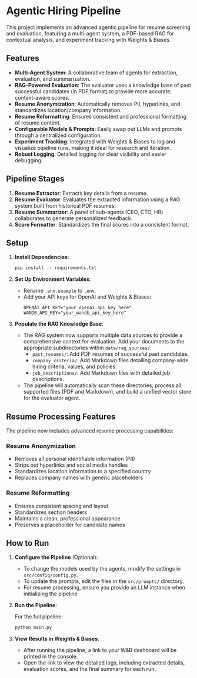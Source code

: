 # Agentic Hiring Pipeline

This project implements an advanced agentic pipeline for resume screening and evaluation, featuring a multi-agent system, a PDF-based RAG for contextual analysis, and experiment tracking with Weights & Biases.

## Features

- **Multi-Agent System**: A collaborative team of agents for extraction, evaluation, and summarization.
- **RAG-Powered Evaluation**: The evaluator uses a knowledge base of past successful candidates (in PDF format) to provide more accurate, context-aware scores.
- **Resume Anonymization**: Automatically removes PII, hyperlinks, and standardizes location/company information.
- **Resume Reformatting**: Ensures consistent and professional formatting of resume content.
- **Configurable Models & Prompts**: Easily swap out LLMs and prompts through a centralized configuration.
- **Experiment Tracking**: Integrated with Weights & Biases to log and visualize pipeline runs, making it ideal for research and iteration.
- **Robust Logging**: Detailed logging for clear visibility and easier debugging.

## Pipeline Stages

1.  **Resume Extractor**: Extracts key details from a resume.
2.  **Resume Evaluator**: Evaluates the extracted information using a RAG system built from historical PDF resumes.
3.  **Resume Summarizer**: A panel of sub-agents (CEO, CTO, HR) collaborates to generate personalized feedback.
4.  **Score Formatter**: Standardizes the final scores into a consistent format.

## Setup

1.  **Install Dependencies**:

    ```bash
    pip install -r requirements.txt
    ```

2.  **Set Up Environment Variables**:

    - Rename `.env.example` to `.env`.
    - Add your API keys for OpenAI and Weights & Biases:
      ```
      OPENAI_API_KEY="your_openai_api_key_here"
      WANDB_API_KEY="your_wandb_api_key_here"
      ```

3.  **Populate the RAG Knowledge Base**:
    - The RAG system now supports multiple data sources to provide a comprehensive context for evaluation. Add your documents to the appropriate subdirectories within `data/rag_sources/`:
      - `past_resumes/`: Add PDF resumes of successful past candidates.
      - `company_criteria/`: Add Markdown files detailing company-wide hiring criteria, values, and policies.
      - `job_descriptions/`: Add Markdown files with detailed job descriptions.
    - The pipeline will automatically scan these directories, process all supported files (PDF and Markdown), and build a unified vector store for the evaluator agent.

## Resume Processing Features

The pipeline now includes advanced resume processing capabilities:

### Resume Anonymization

- Removes all personal identifiable information (PII)
- Strips out hyperlinks and social media handles
- Standardizes location information to a specified country
- Replaces company names with generic placeholders

### Resume Reformatting

- Ensures consistent spacing and layout
- Standardizes section headers
- Maintains a clean, professional appearance
- Preserves a placeholder for candidate names

<!-- ### Example Usage -->

## How to Run

1.  **Configure the Pipeline** (Optional):

    - To change the models used by the agents, modify the settings in `src/config/config.py`.
    - To update the prompts, edit the files in the `src/prompts/` directory.
    - For resume processing, ensure you provide an LLM instance when initializing the pipeline

2.  **Run the Pipeline**:

    For the full pipeline:

    ```bash
    python main.py
    ```

3.  **View Results in Weights & Biases**:
    - After running the pipeline, a link to your W&B dashboard will be printed in the console.
    - Open the link to view the detailed logs, including extracted details, evaluation scores, and the final summary for each run.
